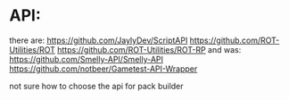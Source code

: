 
API:
=======

there are:
https://github.com/JaylyDev/ScriptAPI
https://github.com/ROT-Utilities/ROT
https://github.com/ROT-Utilities/ROT-RP
and was:
https://github.com/Smelly-API/Smelly-API
https://github.com/notbeer/Gametest-API-Wrapper

not sure how to choose the api for pack builder 
